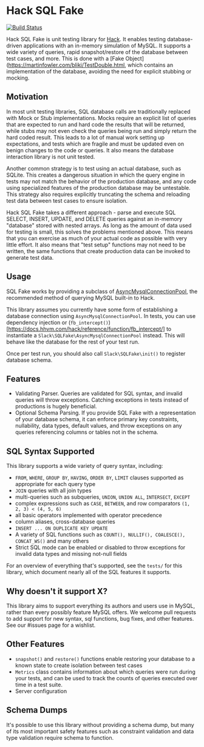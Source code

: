 # Hack SQL Fake

[![Build Status](https://travis-ci.org/slackhq/hack-sql-fake.svg?branch=master)](https://travis-ci.org/slackhq/hack-sql-fake)

Hack SQL Fake is unit testing library for [Hack](https://hacklang.org/). It enables testing database-driven applications with an in-memory simulation of MySQL. It supports a wide variety of queries, rapid snapshot/restore of the database between test cases, and more. This is done with a [Fake Object](https://martinfowler.com/bliki/TestDouble.html, which contains an implementation of the database, avoiding the need for explicit stubbing or mocking.

## Motivation

In most unit testing libraries, SQL database calls are traditionally replaced with Mock or Stub implementations. Mocks require an explicit list of queries that are expected to run and hard code the results that will be returned, while stubs may not even check the queries being run and simply return the hard coded result. This leads to a lot of manual work setting up expectations, and tests which are fragile and must be updated even on benign changes to the code or queries. It also means the database interaction library is not unit tested.

Another common strategy is to test using an actual database, such as SQLite. This creates a dangerous situation in which the query engine in tests may not match the behavior of the production database, and any code using specialized features of the production database may be untestable. This strategy also requires explicitly truncating the schema and reloading test data between test cases to ensure isolation.

Hack SQL Fake takes a different approach - parse and execute SQL SELECT, INSERT, UPDATE, and DELETE queries against an in-memory "database" stored with nested arrays. As long as the amount of data used for testing is small, this solves the problems mentioned above. This means that you can exercise as much of your actual code as possible with very little effort. It also means that "test setup" functions may not need to be written, the same functions that create production data can be invoked to generate test data.

## Usage

SQL Fake works by providing a subclass of [AsyncMysqlConnectionPool](https://docs.hhvm.com/hack/reference/class/AsyncMysqlConnectionPool/), the recommended method of querying MySQL built-in to Hack.

This library assumes you currently have some form of establishing a database connection using `AsyncMysqlConnectionPool`. In tests, you can use dependency injection or (`fb_intercept()`)[https://docs.hhvm.com/hack/reference/function/fb_intercept/] to instantiate a `Slack\SQLFake\AsyncMysqlConnectionPool` instead. This will behave like the database for the rest of your test run.

Once per test run, you should also call `Slack\SQLFake\init()` to register database schema.

## Features

- Validating Parser. Queries are validated for SQL syntax, and invalid queries will throw exceptions. Catching exceptions in tests instead of productions is hugely beneficial.
- Optional Schema Parsing. If you provide SQL Fake with a representation of your database schema, it can enforce primary key constraints, nullability, data types, default values, and throw exceptions on any queries referencing columns or tables not in the schema.

## SQL Syntax Supported

This library supports a wide variety of query syntax, including:

- `FROM`, `WHERE`, `GROUP BY`, `HAVING`, `ORDER BY`, `LIMIT` clauses supported as appropriate for each query type
- `JOIN` queries with all join types
- multi-queries such as subqueries, `UNION`, `UNION ALL`, `INTERSECT`, `EXCEPT`
- complex expressions such as `CASE`, `BETWEEN`, and row comparators `(1, 2, 3) < (4, 5, 6)`
- all basic operators implemented with operator precedence
- column aliases, cross-database queries
- `INSERT ... ON DUPLICATE KEY UPDATE`
- A variety of SQL functions such as `COUNT(), NULLIF(), COALESCE(), CONCAT_WS()` and many others
- Strict SQL mode can be enabled or disabled to throw exceptions for invalid data types and missing not-null fields

For an overview of everything that's supported, see the `tests/` for this library, which document nearly all of the SQL features it supports.

## Why doesn't it support X?

This library aims to support everything its authors and users use in MySQL, rather than every possibly feature MySQL offers. We welcome pull requests to add support for new syntax, sql functions, bug fixes, and other features. See our #issues page for a wishlist.

## Other Features

- `snapshot()` and `restore()` functions enable restoring your database to a known state to create isolation between test cases
- `Metrics` class contains information about which queries were run during your tests, and can be used to track the counts of queries executed over time in a test suite.
- Server configuration

## Schema Dumps

It's possible to use this library without providing a schema dump, but many of its most important safety features such as constraint validation and data type validation require schema to function.
